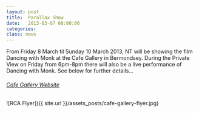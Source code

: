 ```yaml
---
layout: post
title:  Parallax Show
date:   2013-03-07 00:00:00
categories: 
class: news
---
```


From Friday 8 March til Sunday 10 March 2013, NT will be showing the film Dancing with Monk at the Cafe Gallery in Bermondsey. During the Private View on Friday from 6pm-8pm there will also be a live performance of Dancing with Monk. See below for further details...

###### <a href="http://www.cgplondon.org" title="Cafe Gallery Website" target="_blank">Cafe Gallery Website</a>

![RCA Flyer]({{ site.url }}/assets_posts/cafe-gallery-flyer.jpg)